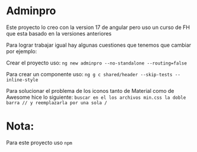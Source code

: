 # Adminpro

Este proyecto lo creo con la version 17 de angular pero uso un curso de FH que esta basado en la versiones anteriores

Para lograr trabajar igual hay algunas cuestiones que tenemos que cambiar por ejemplo:

Crear el proyecto uso:
`ng new adminpro --no-standalone --routing=false`

Para crear un componente uso:
`ng g c shared/header --skip-tests --inline-style`

Para solucionar el problema de los iconos tanto de Material como de Awesome hice lo siguiente:
`buscar en el los archivos min.css la doble barra // y reemplazarla por una sola /`

# Nota:
Para este proyecto uso `npm`
